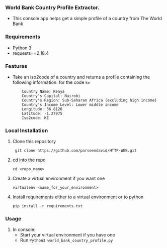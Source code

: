 ### World Bank Country Profile Extractor.
* This console app helps get a simple profile of a country from The World Bank
### Requirements
* Python 3
* requests==2.18.4

### Features

* Take an iso2code of a country and returns a profile containing the following information.
    for the code `ke`
    ```shell
        Country Name: Kenya
        Country's Capital: Nairobi
        Country's Region: Sub-Saharan Africa (excluding high income)
        Country's Income Level: Lower middle income
        Longitude: 36.8126
        Latitude: -1.27975
        Iso2code: KE
    ```


### Local Installation

1. Clone this repository

	` git clone https://github.com/parseendavid/HTTP-WEB.git`

2. cd into the repo
    
    `cd <repo_name>`
3. Create a virtual environment if you want one
	
	`virtualenv <name_for_your_environment>`
4. Install requirements either to a virtual environment or to python
    	
	`pip install -r requirements.txt`
###  Usage
1. In console:
    * Start your virtual environment if you have one
    * Run `Python3 world_bank_country_profile.py`